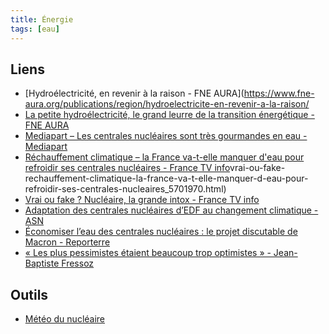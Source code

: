 ```yaml
---
title: Énergie
tags: [eau]
---
```



## Liens

 * [Hydroélectricité, en revenir à la raison - FNE AURA](https://www.fne-aura.org/publications/region/hydroelectricite-en-revenir-a-la-raison/
 * [La petite hydroélectricité, le grand leurre de la transition énergétique - FNE AURA](https://www.fne-aura.org/uploads/2021/04/plaidoyer-riviere-montagne.pdf)
 * [Mediapart – Les centrales nucléaires sont très gourmandes en eau - Mediapart](https://www.mediapart.fr/journal/ecologie/030323/les-centrales-nucleaires-sont-tres-gourmandes-en-eau)
 * [Réchauffement climatique – la France va-t-elle manquer d'eau pour refroidir ses centrales nucléaires - France TV info](https://www.francetvinfo.fr/societe/nucleaire)vrai-ou-fake-rechauffement-climatique-la-france-va-t-elle-manquer-d-eau-pour-refroidir-ses-centrales-nucleaires_5701970.html)
 * [Vrai ou fake ? Nucléaire, la grande intox - France TV info](https://www.francetvinfo.fr/replay-magazine/franceinfo/vrai-ou-fake-l-emission/vrai-ou-fake-l-emission-du-dimanche-19-mars-2023_5720495.html)
 * [Adaptation des centrales nucléaires d’EDF au changement climatique - ASN](https://www.asn.fr/l-asn-informe/actualites/adaptation-des-centrales-nucleaires-d-edf-au-changement-climatique)
 * [Économiser l’eau des centrales nucléaires : le projet discutable de Macron - Reporterre](https://reporterre.net/Economiser-l-eau-des-centrales-nucleaires-le-projet-discutable-de-Macron)
 * [« Les plus pessimistes étaient beaucoup trop optimistes » - Jean-Baptiste Fressoz](https://www.terrestres.org/2023/05/05/les-plus-pessimistes-etaient-beaucoup-trop-optimistes/)


## Outils

 * [Météo du nucléaire](https://nucleaire.climint.com/)
